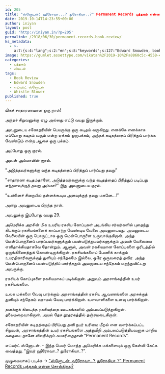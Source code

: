 ```yaml
---
id: 205
title: "ஸ்னோடன்: ஹீரோவா...? துரோகியா..?" Permanent Records புத்தகம் என்ன சொல்கிறது?
date: 2019-10-14T14:23:55+00:00
author: iniyan
layout: post
guid: 'http://iniyan.in/?p=205'
permalink: /2018/06/30/permanent-records-book-review/
ks_metadata:
  - >-
    a:7:{s:4:"lang";s:2:"en";s:8:"keywords";s:127:"Edward Snowden, book review, permanent record;s:19:"keywords_autoupdate";i:1;s:11:"description";s:435:"சகோதரியின் கடிதத்தைப் பிரிப்பது தனி நபர் உரிமை மீறல் என வளர்க்கப்பட்ட சிறுவன், அரசாங்கத்தின் உயர் ரகசியங்களை அத்துமீறி அம்பலப்படுத்தியவனாக மாறிய கதையை தானே விவரிக்கும் சுயசரிதைதான் “Permanent Records”.ு";s:22:"description_autoupdate";i:1;s:5:"title";s:0:"";s:6:"robots";s:12:"index,follow";}
image: https://gumlet.assettype.com/vikatan%2F2019-10%2Fa8860c5c-4558-44de-8542-c0b2569d6cf8%2F1.png?rect=0%2C41%2C700%2C394&auto=format%2Ccompress&format=webp&w=700&dpr=1.0
categories:
  - புத்தகம்
  - விகடன்
tags:
  - Book Review
  - Edward Snowden
  - எட்வர்ட் ஸ்னோடன்
  - Whistle Blower
published: true
---
```


மிகச் சாதாரணமான ஒரு நாள்!

அந்தச் சிறுவனுக்கு ஏழு அல்லது எட்டு வயது இருக்கும்.

அவனுடைய சகோதரியின் பெயருக்கு ஒரு கடிதம் வருகிறது. எனக்கே எனக்காக எப்போது கடிதம் வரும் என்ற ஏக்கம் ஒருபக்கம், அந்தக் கடிதத்தைப் பிரித்துப் பார்க்க வேண்டும் என்ற ஆசை ஒரு பக்கம்.

அப்போது ஒரு குரல்.

அவன் அம்மாவின் குரல்.

"அடுத்தவர்களுக்கு வந்த கடிதத்தைப் பிரித்துப் பார்ப்பது தவறு”

"சாதாரண கடிதம்தானே, அடுத்தவர்களுக்கு வந்த கடிதத்தைப் பிரித்துப் படிப்பது எந்தளவுக்குத் தவறு அம்மா?” இது அவனுடைய குரல்.

“உன்னைச் சிறையில் தள்ளக்கூடிய அளவுக்குத் தவறு மகனே…!”

அன்று அவனுடைய பிறந்த நாள்.

அவனுக்கு இப்போது வயது 29.

அமெரிக்க அரசின் மிக உயரிய ரகசிய கோப்புகள் அடங்கிய சர்வர்களில் புதைந்து கிடக்கும் ரகசியங்களைக் காப்பாற்ற வேண்டிய வேலை அவனுடையது. அவனுடைய வேலையின் ஒரு பொருட்டாக ஒரு மென்பொருளை உருவாக்குகிறான். அந்த மென்பொருளைப் பார்ப்பவர்களுக்கும் பயன்படுத்துபவர்களுக்கும் அவன் வேலையை எளிதாக்கியதாகவே தோன்றும். ஆனால், அவன் ரகசியமான கோப்புகளை ஓரிடத்தில் ஒருங்கிணைத்துக் கொண்டிருக்கிறான். ரகசியங்களைப் பேணிக் காக்கும் உயரதிகாரிகளுக்குத் துளியும் சந்தேகமே இல்லை, ஒரே ஒருவரைத் தவிர. அந்த மென்பொருளைப் பயன்படுத்திப் பார்த்ததும் அவருடைய சந்தேகம் மறந்துவிட்டது அவருக்கு.

ரகசியக் கோப்புகளை ரகசியமாகப் படிக்கிறான். அதுவும் அரசாங்கத்தின் உயர் ரகசியங்களை.

உலக மக்களை வேவு பார்க்கும் அரசாங்கத்தின் ரகசிய ஆவணங்களை அரசுக்குத் துளியும் சந்தேகம் வராமல் வேவு பார்க்கிறான். உளவாளிகளை உளவு பார்க்கிறான்.

தனக்குக் கிடைத்த ரகசியத்தை ஊடகங்களில் அம்பலப்படுத்துகிறான். தலைமறைவாகிறான். அயல் தேச தூதரகத்தில் தஞ்சமடைகிறான்.

சகோதரியின் கடிதத்தைப் பிரிப்பது தனி நபர் உரிமை மீறல் என வளர்க்கப்பட்ட சிறுவன், அரசாங்கத்தின் உயர் ரகசியங்களை அத்துமீறி அம்பலப்படுத்தியவனாக மாறிய கதையை தானே விவரிக்கும் சுயசரிதைதான் “Permanent Records”.

<bold>எட்வர்ட் ஸ்னோடன். - இந்த பெயர் மொத்த அமெரிக்க மக்களையும் ஒரு கேள்வி கேட்க வைத்தது, “இவர் ஹீரோவா..? துரோகியா..?”.</bold>

முழுமையாகப் படிக்க -> <a href="https://www.vikatan.com/technology/tech-news/hero-or-a-traitor-who-is-snowden?utm_source=blog&utm_medium=iniyan">"ஸ்னோடன்: ஹீரோவா...? துரோகியா..?" Permanent Records புத்தகம் என்ன சொல்கிறது?</a>
